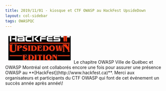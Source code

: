 ```yaml
---
title: 2019/11/01 - kiosque et CTF OWASP au HackFest UpsideDown
layout: col-sidebar
tags: OWASPQC
---
```


<img align="left" style="padding: 10px;" src="../../assets/images/Hackfest_2019_200px.jpg" />
<br><br><br><br><br>
Le chapitre OWASP Ville de Québec et OWASP Montréal ont collaborés
encore une fois pour assurer une présence OWASP au
**[HackFest](http://www.hackfest.ca)**. Merci aux organisateurs et
participants du CTF OWASP qui font de cet événement un succès année
après année\!